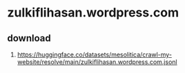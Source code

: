 # zulkiflihasan.wordpress.com

## download

1. https://huggingface.co/datasets/mesolitica/crawl-my-website/resolve/main/zulkiflihasan.wordpress.com.jsonl